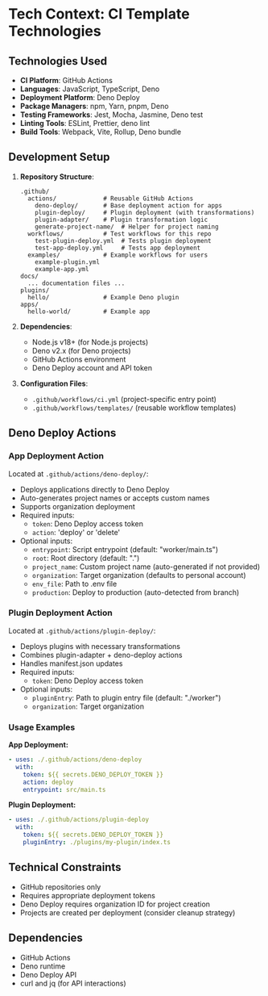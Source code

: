 # Tech Context: CI Template Technologies

## Technologies Used
- **CI Platform**: GitHub Actions
- **Languages**: JavaScript, TypeScript, Deno
- **Deployment Platform**: Deno Deploy
- **Package Managers**: npm, Yarn, pnpm, Deno
- **Testing Frameworks**: Jest, Mocha, Jasmine, Deno test
- **Linting Tools**: ESLint, Prettier, deno lint
- **Build Tools**: Webpack, Vite, Rollup, Deno bundle

## Development Setup
1. **Repository Structure**:
   ```
   .github/
     actions/             # Reusable GitHub Actions
       deno-deploy/       # Base deployment action for apps
       plugin-deploy/     # Plugin deployment (with transformations)
       plugin-adapter/    # Plugin transformation logic
       generate-project-name/  # Helper for project naming
     workflows/           # Test workflows for this repo
       test-plugin-deploy.yml  # Tests plugin deployment
       test-app-deploy.yml     # Tests app deployment
     examples/            # Example workflows for users
       example-plugin.yml
       example-app.yml
   docs/
     ... documentation files ...
   plugins/
     hello/               # Example Deno plugin
   apps/
     hello-world/         # Example app
   ```

2. **Dependencies**:
   - Node.js v18+ (for Node.js projects)
   - Deno v2.x (for Deno projects)
   - GitHub Actions environment
   - Deno Deploy account and API token

3. **Configuration Files**:
   - `.github/workflows/ci.yml` (project-specific entry point)
   - `.github/workflows/templates/` (reusable workflow templates)

## Deno Deploy Actions

### App Deployment Action
Located at `.github/actions/deno-deploy/`:
- Deploys applications directly to Deno Deploy
- Auto-generates project names or accepts custom names
- Supports organization deployment
- Required inputs:
  - `token`: Deno Deploy access token
  - `action`: 'deploy' or 'delete'
- Optional inputs:
  - `entrypoint`: Script entrypoint (default: "worker/main.ts")
  - `root`: Root directory (default: ".")
  - `project_name`: Custom project name (auto-generated if not provided)
  - `organization`: Target organization (defaults to personal account)
  - `env_file`: Path to .env file
  - `production`: Deploy to production (auto-detected from branch)

### Plugin Deployment Action
Located at `.github/actions/plugin-deploy/`:
- Deploys plugins with necessary transformations
- Combines plugin-adapter + deno-deploy actions
- Handles manifest.json updates
- Required inputs:
  - `token`: Deno Deploy access token
- Optional inputs:
  - `pluginEntry`: Path to plugin entry file (default: "./worker")
  - `organization`: Target organization

### Usage Examples

**App Deployment:**
```yaml
- uses: ./.github/actions/deno-deploy
  with:
    token: ${{ secrets.DENO_DEPLOY_TOKEN }}
    action: deploy
    entrypoint: src/main.ts
```

**Plugin Deployment:**
```yaml
- uses: ./.github/actions/plugin-deploy
  with:
    token: ${{ secrets.DENO_DEPLOY_TOKEN }}
    pluginEntry: ./plugins/my-plugin/index.ts
```

## Technical Constraints
- GitHub repositories only
- Requires appropriate deployment tokens
- Deno Deploy requires organization ID for project creation
- Projects are created per deployment (consider cleanup strategy)

## Dependencies
- GitHub Actions
- Deno runtime
- Deno Deploy API
- curl and jq (for API interactions)
